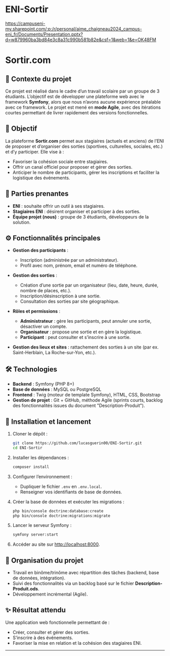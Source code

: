 # ENI-Sortir
https://campuseni-my.sharepoint.com/:p:/r/personal/aime_chaigneau2024_campus-eni_fr/Documents/Presentation.pptx?d=w879960ba3bd84e3c8a31c990b581b82e&csf=1&web=1&e=OK48FM
# Sortir.com

## 📌 Contexte du projet

Ce projet est réalisé dans le cadre d’un travail scolaire par un groupe de 3 étudiants.
L’objectif est de développer une plateforme web avec le framework **Symfony**, alors que nous n’avons aucune expérience préalable avec ce framework.
Le projet est mené en **mode Agile**, avec des itérations courtes permettant de livrer rapidement des versions fonctionnelles.

## 🎯 Objectif

La plateforme **Sortir.com** permet aux stagiaires (actuels et anciens) de l’ENI de proposer et d’organiser des sorties (sportives, culturelles, sociales, etc.) et d’y participer.
Elle vise à :

* Favoriser la cohésion sociale entre stagiaires.
* Offrir un canal officiel pour proposer et gérer des sorties.
* Anticiper le nombre de participants, gérer les inscriptions et faciliter la logistique des événements.

## 👥 Parties prenantes

* **ENI** : souhaite offrir un outil à ses stagiaires.
* **Stagiaires ENI** : désirent organiser et participer à des sorties.
* **Équipe projet (nous)** : groupe de 3 étudiants, développeurs de la solution.

## ⚙️ Fonctionnalités principales

* **Gestion des participants** :

  * Inscription (administrée par un administrateur).
  * Profil avec nom, prénom, email et numéro de téléphone.
* **Gestion des sorties** :

  * Création d’une sortie par un organisateur (lieu, date, heure, durée, nombre de places, etc.).
  * Inscription/désinscription à une sortie.
  * Consultation des sorties par site géographique.
* **Rôles et permissions** :

  * **Administrateur** : gère les participants, peut annuler une sortie, désactiver un compte.
  * **Organisateur** : propose une sortie et en gère la logistique.
  * **Participant** : peut consulter et s’inscrire à une sortie.
* **Gestion des lieux et sites** : rattachement des sorties à un site (par ex. Saint-Herblain, La Roche-sur-Yon, etc.).

## 🛠️ Technologies

* **Backend** : Symfony (PHP 8+)
* **Base de données** : MySQL ou PostgreSQL
* **Frontend** : Twig (moteur de template Symfony), HTML, CSS, Bootstrap
* **Gestion de projet** : Git + GitHub, méthode Agile (sprints courts, backlog des fonctionnalités issues du document "Description-Produit").

## 🚀 Installation et lancement

1. Cloner le dépôt :

   ```bash
   git clone https://github.com/lucasguerin00/ENI-Sortir.git
   cd ENI-Sortir
   ```
2. Installer les dépendances :

   ```bash
   composer install
   ```
3. Configurer l’environnement :

   * Dupliquer le fichier `.env` en `.env.local`.
   * Renseigner vos identifiants de base de données.
4. Créer la base de données et exécuter les migrations :

   ```bash
   php bin/console doctrine:database:create
   php bin/console doctrine:migrations:migrate
   ```
5. Lancer le serveur Symfony :

   ```bash
   symfony server:start
   ```
6. Accéder au site sur [http://localhost:8000](http://localhost:8000).

## 📅 Organisation du projet

* Travail en binôme/trinôme avec répartition des tâches (backend, base de données, intégration).
* Suivi des fonctionnalités via un backlog basé sur le fichier **Description-Produit.ods**.
* Développement incrémental (Agile).

## ✨ Résultat attendu

Une application web fonctionnelle permettant de :

* Créer, consulter et gérer des sorties.
* S’inscrire à des événements.
* Favoriser la mise en relation et la cohésion des stagiaires ENI.

---
